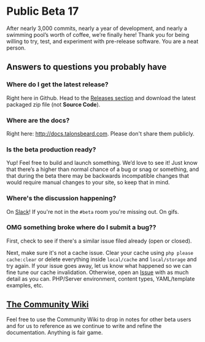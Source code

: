 # Public Beta 17

After nearly 3,000 commits, nearly a year of development, and nearly a swimming pool’s worth of coffee, we’re finally here! Thank you for being willing to try, test, and experiment with pre-release software. You are a neat person.


## Answers to questions you probably have

### Where do I get the latest release?
Right here in Github. Head to the [Releases section](https://github.com/statamic/v2-beta/releases) and download the latest packaged zip file (not **Source Code**).

### Where are the docs?

Right here: <http://docs.talonsbeard.com>. Please don't share them publicly.

### Is the beta production ready?

Yup! Feel free to build and launch something. We’d love to see it! Just know that there’s a higher than normal chance of a bug or snag or something, and that during the beta there may be backwards incompatible changes that would require manual changes to your site, so keep that in mind.

### Where's the discussion happening?

On [Slack](http://slack.statamic.com)! If you're not in the `#beta` room you're missing out. On gifs.

### OMG something broke where do I submit a bug??

First, check to see if there's a similar issue filed already (open or closed). 

Next, make sure it's not a cache issue. Clear your cache using `php please cache:clear` or delete everything inside `local/cache` and `local/storage` and try again. If your issue goes away, let us know what happened so we can fine tune our cache invalidation. Otherwise, open an [Issue](https://github.com/statamic/v2-beta/issues/new) with as much detail as you can. PHP/Server environment, content types, YAML/template examples, etc.

## [The Community Wiki](https://github.com/statamic/v2-beta/wiki)

Feel free to use the Community Wiki to drop in notes for other beta users and for us to reference as we continue to write and refine the documentation. Anything is fair game.
